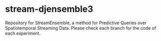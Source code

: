 # stream-djensemble3
Repository for StreamEnsemble, a method for Predictive Queries over Spatiotemporal
Streaming Data. Please check each branch for the code of each experiment. 
